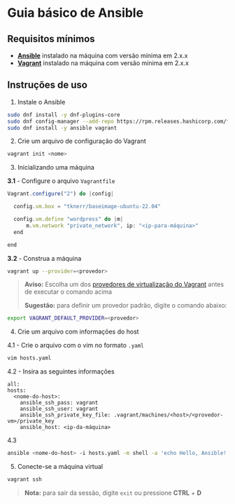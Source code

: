 # Guia básico de Ansible

## Requisitos mínimos

- [**Ansible**](https://developer.hashicorp.com/vagrant/downloads) instalado na máquina com versão mínima em 2.x.x
- [**Vagrant**](https://developer.hashicorp.com/vagrant/downloads) instalado na máquina com versão mínima em 2.x.x

## Instruções de uso

1. Instale o Ansible

  ```bash
  sudo dnf install -y dnf-plugins-core
  sudo dnf config-manager --add-repo https://rpm.releases.hashicorp.com/fedora/hashicorp.repo
  sudo dnf install -y ansible vagrant
  ```

2. Crie um arquivo de configuração do Vagrant

  ```bash
  vagrant init <nome>
  ```

3. Inicializando uma máquina

  **3.1** - Configure o arquivo `Vagrantfile`

  ```js
  Vagrant.configure("2") do |config|

    config.vm.box = "tknerr/baseimage-ubuntu-22.04"

    config.vm.define "wordpress" do |m|
        m.vm.network "private_network", ip: "<ip-para-máquina>"
    end

  end
  ```

  **3.2** - Construa a máquina

  ```bash
  vagrant up --provider=<provedor>
  ```

  > **Aviso:** Escolha um dos [provedores de virtualização do Vagrant](https://developer.hashicorp.com/vagrant/docs/providers) antes de executar o comando acima
  >
  > **Sugestão:** para definir um provedor padrão, digite o comando abaixo:
  
  ```bash
  export VAGRANT_DEFAULT_PROVIDER=<provedor>
  ```

4. Crie um arquivo com informações do host

  4.1 - Crie o arquivo com o vim no formato `.yaml`

  ```bash
  vim hosts.yaml
  ```

  4.2 - Insira as seguintes informações

  ```vim
  all:
  hosts:
    <nome-do-host>:
      ansible_ssh_pass: vagrant
      ansible_ssh_user: vagrant
      ansible_ssh_private_key_file: .vagrant/machines/<host>/<provedor-vm>/private_key
      ansible_host: <ip-da-máquina>
  ```

  4.3

  ```bash
  ansible <nome-do-host> -i hosts.yaml -m shell -a 'echo Hello, Ansible!'
  ```

5. Conecte-se a máquina virtual

  ```bash
  vagrant ssh
  ```

  >**Nota:** para sair da sessão, digite `exit` ou pressione **CTRL** + **D**

